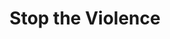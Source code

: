 ---
pid: mx121
title: Stop the Violence
location_transcription: Stop the Violence
coordinates: "[-75.163921342452, 39.953845132916]"
zipcode: '19131'
gen_neighborhood: West Philadelphia
neighborhood: Wynnefield
outside_phl: 
age: '34'
age_range: 30-39
instagram: 
image_file_name: mx_121.jpg
proposal_transcription: 
topic: Violence
topic_summary: '0'
type: Other No Form
keywords_other: 
credit: V. Eddy
image_labels: |-
  Travon, Orlando, Mike etc.
  //Be proud young sista!//
twitter: 
facebook: 
permalink: "/monuments/mx121/"
layout: item-page
---